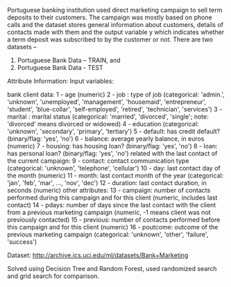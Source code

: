 Portuguese banking institution used direct marketing campaign to sell term deposits to their customers. The campaign was mostly based on phone calls and the dataset stores general information about customers, details of contacts made with them and the output variable y which indicates whether a term deposit was subscribed to by the customer or not. There are two datasets –
1. Portuguese Bank Data – TRAIN, and
2. Portuguese Bank Data - TEST

Attribute Information:
Input variables:

bank client data:
1 - age (numeric)
2 - job : type of job (categorical: 'admin.', 'unknown', 'unemployed', 'management', 'housemaid', 'entrepreneur', 'student', 'blue-collar', 'self-employed', 'retired', 'technician', 'services')
3 - marital : marital status (categorical: 'married', 'divorced', 'single'; note: 'divorced' means divorced or widowed)
4 - education (categorical: 'unknown', 'secondary', 'primary', 'tertiary')
5 - default: has credit default? (binary/flag: 'yes', 'no')
6 - balance: average yearly balance, in euros (numeric)
7 - housing: has housing loan? (binary/flag: 'yes', 'no')
8 - loan: has personal loan? (binary/flag: 'yes', 'no')
related with the last contact of the current campaign:
9 - contact: contact communication type (categorical: 'unknown', 'telephone', 'cellular')
10 - day: last contact day of the month (numeric)
11 - month: last contact month of the year (categorical: 'jan', 'feb', 'mar', ..., 'nov', 'dec')
12 - duration: last contact duration, in seconds (numeric)
other attributes:
13 - campaign: number of contacts performed during this campaign and for this client (numeric, includes
last contact)
14 - pdays: number of days since the last contact with the client from a previous marketing campaign
(numeric, -1 means client was not previously contacted)
15 - previous: number of contacts performed before this campaign and for this client (numeric)
16 - poutcome: outcome of the previous marketing campaign (categorical: 'unknown', 'other', 'failure',
'success')

Dataset: http://archive.ics.uci.edu/ml/datasets/Bank+Marketing


Solved using Decision Tree and Random Forest, used randomized search and grid search for comparison.
